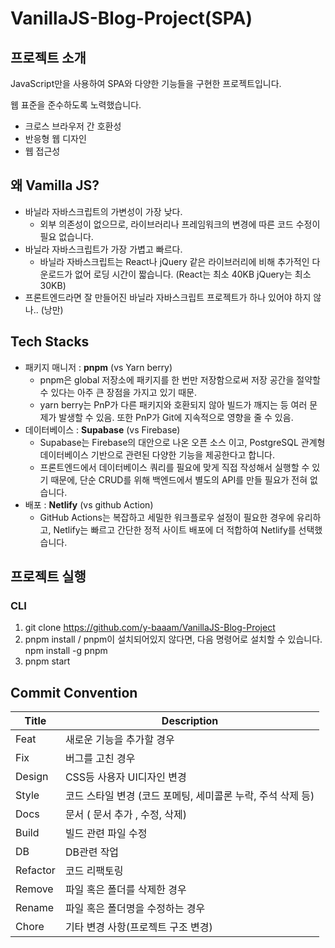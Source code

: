 # VanillaJS-Blog-Project(SPA)

## 프로젝트 소개
JavaScript만을 사용하여 SPA와 다양한 기능들을 구현한 프로젝트입니다.

웹 표준을 준수하도록 노력했습니다.
  - 크로스 브라우저 간 호환성
  - 반응형 웹 디자인
  - 웹 접근성

## 왜 Vamilla JS?
- 바닐라 자바스크립트의 가변성이 가장 낮다.
  - 외부 의존성이 없으므로, 라이브러리나 프레임워크의 변경에 따른 코드 수정이 필요 없습니다.
- 바닐라 자바스크립트가 가장 가볍고 빠르다.
  - 바닐라 자바스크립트는 React나 jQuery 같은 라이브러리에 비해 추가적인 다운로드가 없어 로딩 시간이 짧습니다. (React는 최소 40KB jQuery는 최소 30KB)
- 프론트엔드라면 잘 만들어진 바닐라 자바스크립트 프로젝트가 하나 있어야 하지 않나.. (낭만)

## Tech Stacks
- 패키지 매니저 : **pnpm** (vs Yarn berry)
  - pnpm은 global 저장소에 패키지를 한 번만 저장함으로써 저장 공간을 절약할 수 있다는 아주 큰 장점을 가지고 있기 때문.
  - yarn berry는 PnP가 다른 패키지와 호환되지 않아 빌드가 깨지는 등 여러 문제가 발생할 수 있음. 또한 PnP가 Git에 지속적으로 영향을 줄 수 있음.
- 데이터베이스 : **Supabase** (vs Firebase)
  - Supabase는 Firebase의 대안으로 나온 오픈 소스 이고, PostgreSQL 관계형 데이터베이스 기반으로 관련된 다양한 기능을 제공한다고 합니다.
  - 프론트엔드에서 데이터베이스 쿼리를 필요에 맞게 직접 작성해서 실행할 수 있기 때문에, 단순 CRUD를 위해 백엔드에서 별도의 API를 만들 필요가 전혀 없습니다.
- 배포 : **Netlify** (vs github Action)
  - GitHub Actions는 복잡하고 세밀한 워크플로우 설정이 필요한 경우에 유리하고, Netlify는 빠르고 간단한 정적 사이트 배포에 더 적합하여 Netlify를 선택했습니다.

## 프로젝트 실행
### CLI
1. git clone https://github.com/y-baaam/VanillaJS-Blog-Project
2. pnpm install / pnpm이 설치되어있지 않다면, 다음 명령어로 설치할 수 있습니다. npm install -g pnpm
3. pnpm start

## Commit Convention
|Title|Description|
|---|---|
|Feat|새로운 기능을 추가할 경우|
|Fix|버그를 고친 경우|
|Design|CSS등 사용자 UI디자인 변경|
|Style|코드 스타일 변경 (코드 포메팅, 세미콜론 누락, 주석 삭제 등)|
|Docs|문서 ( 문서 추가 , 수정, 삭제)|
|Build|빌드 관련 파일 수정|
|DB|DB관련 작업|
|Refactor|코드 리팩토링|
|Remove|파일 혹은 폴더를 삭제한 경우|
|Rename|파일 혹은 폴더명을 수정하는 경우|
|Chore|기타 변경 사항(프로젝트 구조 변경)|

